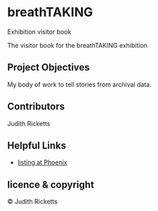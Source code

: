 # breathTAKING
Exhibition visitor book


The visitor book for the breathTAKING exhibition

## Project Objectives
My body of work to tell stories from archival data.

## Contributors
Judith Ricketts 


## Helpful Links

* [listing at Phoenix](https://www.phoenixbrighton.org/Events/breathtaking/)  
<!-- * [breathtaking] listing (https://https://www.phoenixbrighton.org/Events/breathtaking/)   -->

## licence & copyright

© Judith Ricketts 
